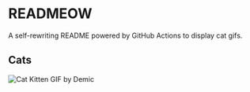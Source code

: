 # READMEOW

A self-rewriting README powered by GitHub Actions to display cat gifs.

## Cats

![Cat Kitten GIF by Demic](https://media3.giphy.com/media/v1.Y2lkPTlhY2QwMmRhMXJqejQ2ZDRqeWUyam51cGVtemxhOXliaTdwdGgxdzI2ZTV3OGhkcSZlcD12MV9naWZzX3NlYXJjaCZjdD1n/3oriO0OEd9QIDdllqo/200.gif)
